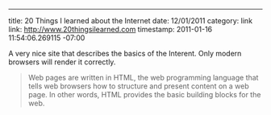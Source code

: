 --- 
title: 20 Things I learned about the Internet
date: 12/01/2011
category: link
link: http://www.20thingsilearned.com
timestamp: 2011-01-16 11:54:06.269115 -07:00

A very nice site that describes the basics of the Interent.  Only modern browsers will render it correctly.


> Web pages are written in HTML, the web programming language that tells web browsers how to structure and present content on a web page. In other words, HTML provides the basic building blocks for the web.
